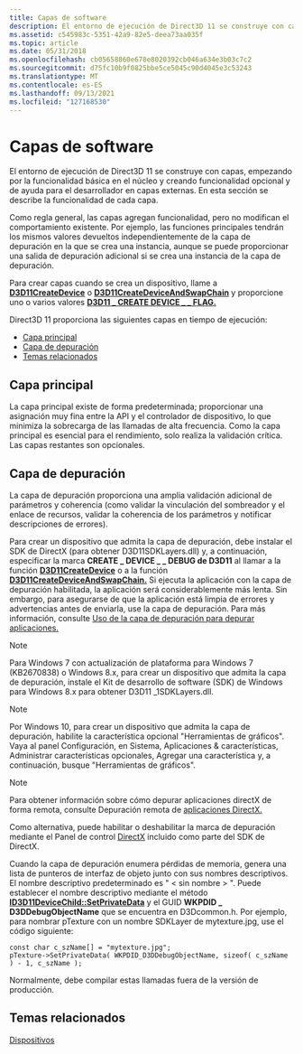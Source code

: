 ```yaml
---
title: Capas de software
description: El entorno de ejecución de Direct3D 11 se construye con capas, empezando por la funcionalidad básica en el núcleo y creando funcionalidad opcional y de ayuda para el desarrollador en capas externas. En esta sección se describe la funcionalidad de cada capa.
ms.assetid: c545983c-5351-42a9-82e5-deea73aa035f
ms.topic: article
ms.date: 05/31/2018
ms.openlocfilehash: cb05658860e678e8020392cb046a634e3b03c7c2
ms.sourcegitcommit: d75fc10b9f0825bbe5ce5045c90d4045e3c53243
ms.translationtype: MT
ms.contentlocale: es-ES
ms.lasthandoff: 09/13/2021
ms.locfileid: "127168530"
---
```

# <a name="software-layers"></a>Capas de software

El entorno de ejecución de Direct3D 11 se construye con capas, empezando por la funcionalidad básica en el núcleo y creando funcionalidad opcional y de ayuda para el desarrollador en capas externas. En esta sección se describe la funcionalidad de cada capa.

Como regla general, las capas agregan funcionalidad, pero no modifican el comportamiento existente. Por ejemplo, las funciones principales tendrán los mismos valores devueltos independientemente de la capa de depuración en la que se crea una instancia, aunque se puede proporcionar una salida de depuración adicional si se crea una instancia de la capa de depuración.

Para crear capas cuando se crea un dispositivo, llame a [**D3D11CreateDevice**](/windows/desktop/api/D3D11/nf-d3d11-d3d11createdevice) o [**D3D11CreateDeviceAndSwapChain**](/windows/desktop/api/D3D11/nf-d3d11-d3d11createdeviceandswapchain) y proporcione uno o varios valores [**D3D11 \_ CREATE DEVICE \_ \_ FLAG.**](/windows/desktop/api/D3D11/ne-d3d11-d3d11_create_device_flag)

Direct3D 11 proporciona las siguientes capas en tiempo de ejecución:

-   [Capa principal](#core-layer)
-   [Capa de depuración](#debug-layer)
-   [Temas relacionados](#related-topics)

## <a name="core-layer"></a>Capa principal

La capa principal existe de forma predeterminada; proporcionar una asignación muy fina entre la API y el controlador de dispositivo, lo que minimiza la sobrecarga de las llamadas de alta frecuencia. Como la capa principal es esencial para el rendimiento, solo realiza la validación crítica. Las capas restantes son opcionales.

## <a name="debug-layer"></a>Capa de depuración

La capa de depuración proporciona una amplia validación adicional de parámetros y coherencia (como validar la vinculación del sombreador y el enlace de recursos, validar la coherencia de los parámetros y notificar descripciones de errores).

Para crear un dispositivo que admita la capa de depuración, debe instalar el SDK de DirectX (para obtener D3D11SDKLayers.dll) y, a continuación, especificar la marca **CREATE \_ DEVICE \_ \_ DEBUG de D3D11** al llamar a la función [**D3D11CreateDevice**](/windows/desktop/api/D3D11/nf-d3d11-d3d11createdevice) o a la función [**D3D11CreateDeviceAndSwapChain.**](/windows/desktop/api/D3D11/nf-d3d11-d3d11createdeviceandswapchain) Si ejecuta la aplicación con la capa de depuración habilitada, la aplicación será considerablemente más lenta. Sin embargo, para asegurarse de que la aplicación está limpia de errores y advertencias antes de enviarla, use la capa de depuración. Para más información, consulte [Uso de la capa de depuración para depurar aplicaciones.](using-the-debug-layer-to-test-apps.md)


> [!Note]  
> Para Windows 7 con actualización de plataforma para Windows 7 (KB2670838) o Windows 8.x, para crear un dispositivo que admita la capa de depuración, instale el Kit de desarrollo de software (SDK) de Windows para Windows 8.x para obtener D3D11 \_1SDKLayers.dll.


> [!Note]  
> Por Windows 10, para crear un dispositivo que admita la capa de depuración, habilite la característica opcional "Herramientas de gráficos". Vaya al panel Configuración, en Sistema, Aplicaciones & características, Administrar características opcionales, Agregar una característica y, a continuación, busque "Herramientas de gráficos".


> [!Note]  
> Para obtener información sobre cómo depurar aplicaciones directX de forma remota, consulte Depuración remota de [aplicaciones DirectX.](/windows/desktop/direct3dtools/debugging-directx-apps-remotely)

 

Como alternativa, puede habilitar o deshabilitar la marca de depuración mediante el Panel de control [DirectX](/previous-versions//bb219725(v=vs.85)) incluido como parte del SDK de DirectX.

Cuando la capa de depuración enumera pérdidas de memoria, genera una lista de punteros de interfaz de objeto junto con sus nombres descriptivos. El nombre descriptivo predeterminado es " &lt; sin nombre &gt; ". Puede establecer el nombre descriptivo mediante el método [**ID3D11DeviceChild::SetPrivateData**](/windows/desktop/api/D3D11/nf-d3d11-id3d11devicechild-setprivatedata) y el GUID **WKPDID \_ D3DDebugObjectName** que se encuentra en D3Dcommon.h. Por ejemplo, para nombrar pTexture con un nombre SDKLayer de mytexture.jpg, use el código siguiente:


```
const char c_szName[] = "mytexture.jpg";
pTexture->SetPrivateData( WKPDID_D3DDebugObjectName, sizeof( c_szName ) - 1, c_szName );
```



Normalmente, debe compilar estas llamadas fuera de la versión de producción.

## <a name="related-topics"></a>Temas relacionados

<dl> <dt>

[Dispositivos](overviews-direct3d-11-devices.md)
</dt> </dl>

 

 